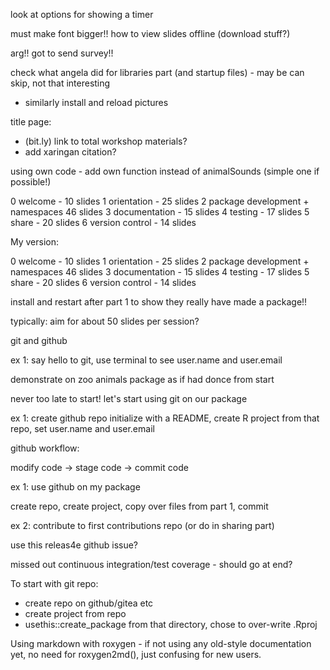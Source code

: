 look at options for showing a timer

must make font bigger!!
how to view slides offline (download stuff?)

arg!! got to send survey!!

check what angela did for libraries part (and startup files) - may be can skip, not that interesting
 - similarly install and reload pictures
 
title page:
 - (bit.ly) link to total workshop materials?
 - add xaringan citation?
 
using own code - add own function instead of animalSounds (simple one if possible!)

0 welcome - 10 slides
1 orientation - 25 slides
2 package development + namespaces 46 slides
3 documentation - 15 slides
4 testing - 17 slides
5 share - 20 slides
6 version control - 14 slides

My version:

0 welcome - 10 slides
1 orientation - 25 slides
2 package development + namespaces 46 slides
3 documentation - 15 slides
4 testing - 17 slides
5 share - 20 slides
6 version control - 14 slides

install and restart after part 1 to show they really have made a package!!

typically: aim for about 50 slides per session?

git and github

ex 1: say hello to git, use terminal to see user.name and user.email

demonstrate on zoo animals package as if had donce from start

never too late to start! let's start using git on our package

ex 1: create github repo initialize with a README, create R project from that repo, set user.name and user.email

github workflow: 

modify code -> stage code -> commit code

ex 1: use github on my package

create repo, create project, copy over files from part 1, commit

ex 2: contribute to first contributions repo (or do in sharing part)


use this releas4e github issue?

missed out continuous integration/test coverage - should go at end?

To start with git repo:
 - create repo on github/gitea etc
 - create project from repo
 - usethis::create_package from that directory, chose to over-write .Rproj
 
Using markdown with roxygen - if not using any old-style documentation yet, 
no need for roxygen2md(), just confusing for new users.
